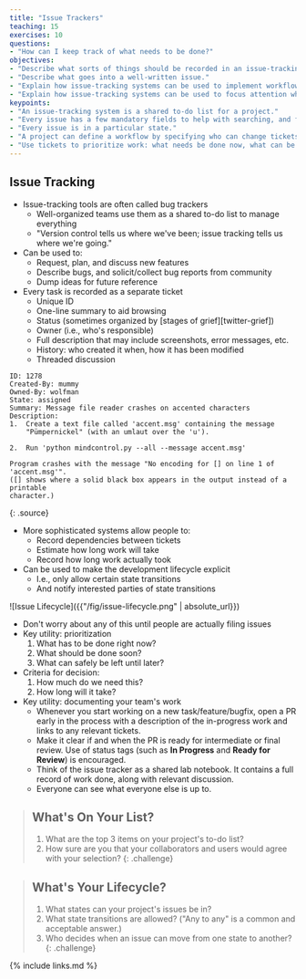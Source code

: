 ```yaml
---
title: "Issue Trackers"
teaching: 15
exercises: 10
questions:
- "How can I keep track of what needs to be done?"
objectives:
- "Describe what sorts of things should be recorded in an issue-tracking system."
- "Describe what goes into a well-written issue."
- "Explain how issue-tracking systems can be used to implement workflows."
- "Explain how issue-tracking systems can be used to focus attention where it's needed."
keypoints:
- "An issue-tracking system is a shared to-do list for a project."
- "Every issue has a few mandatory fields to help with searching, and free-form text for details."
- "Every issue is in a particular state."
- "A project can define a workflow by specifying who can change tickets' states when."
- "Use tickets to prioritize work: what needs be done now, what can be deferred until later."
---
```


## Issue Tracking

*   Issue-tracking tools are often called bug trackers
    *   Well-organized teams use them as a shared to-do list to manage everything
    *   "Version control tells us where we've been; issue tracking tells us where we're going."
*   Can be used to:
    *   Request, plan, and discuss new features
    *   Describe bugs, and solicit/collect bug reports from community
    *   Dump ideas for future reference
*   Every task is recorded as a separate ticket
    *   Unique ID
    *   One-line summary to aid browsing
    *   Status (sometimes organized by [stages of grief][twitter-grief])
    *   Owner (i.e., who's responsible)
    *   Full description that may include screenshots, error messages, etc.
    *   History: who created it when, how it has been modified
    *   Threaded discussion

~~~
ID: 1278
Created-By: mummy
Owned-By: wolfman
State: assigned
Summary: Message file reader crashes on accented characters
Description:
1.  Create a text file called 'accent.msg' containing the message
    "Pümpernickel" (with an umlaut over the 'u').

2.  Run 'python mindcontrol.py --all --message accent.msg'

Program crashes with the message "No encoding for [] on line 1 of 'accent.msg'".
([] shows where a solid black box appears in the output instead of a printable
character.)
~~~
{: .source}

*   More sophisticated systems allow people to:
    *   Record dependencies between tickets
    *   Estimate how long work will take
    *   Record how long work actually took
*   Can be used to make the development lifecycle explicit
    *   I.e., only allow certain state transitions
    *   And notify interested parties of state transitions

![Issue Lifecycle]({{"/fig/issue-lifecycle.png" | absolute_url}})

*   Don't worry about any of this until people are actually filing issues
*   Key utility: prioritization
    1.  What has to be done right now?
    2.  What should be done soon?
    3.  What can safely be left until later?
*   Criteria for decision:
    1.  How much do we need this?
    2.  How long will it take?
*   Key utility: documenting your team's work
    *   Whenever you start working on a new task/feature/bugfix, open a PR early in the process with a description of the in-progress work and links to any relevant tickets.
    *   Make it clear if and when the PR is ready for intermediate or final review.
        Use of status tags (such as **In Progress** and **Ready for Review**) is encouraged.
    *   Think of the issue tracker as a shared lab notebook.
        It contains a full record of work done, along with relevant discussion.
    *   Everyone can see what everyone else is up to.

> ## What's On Your List?
>
> 1.  What are the top 3 items on your project's to-do list?
> 2.  How sure are you that your collaborators and users would agree with your selection?
{: .challenge}

> ## What's Your Lifecycle?
>
> 1.  What states can your project's issues be in?
> 2.  What state transitions are allowed?  ("Any to any" is a common and acceptable answer.)
> 3.  Who decides when an issue can move from one state to another?
{: .challenge}

{% include links.md %}
